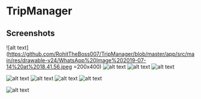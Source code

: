 # TripManager


## Screenshots

![alt text](https://github.com/RohitTheBoss007/TripManager/blob/master/app/src/main/res/drawable-v24/WhatsApp%20Image%202019-07-14%20at%2018.41.56.jpeg =200x400)
![alt text](https://github.com/RohitTheBoss007/TripManager/blob/master/app/src/main/res/drawable-v24/Screenshot_20190808_224842.jpg)
![alt text](https://github.com/RohitTheBoss007/TripManager/blob/master/app/src/main/res/drawable-v24/WhatsApp%20Image%202019-07-14%20at%2018.41.56%20(3).jpeg)
![alt text](https://github.com/RohitTheBoss007/TripManager/blob/master/app/src/main/res/drawable-v24/WhatsApp%20Image%202019-07-14%20at%2018.41.57.jpeg)

![alt text](https://github.com/RohitTheBoss007/TripManager/blob/master/app/src/main/res/drawable-v24/WhatsApp%20Image%202019-07-14%20at%2018.41.55.jpeg)
![alt text](https://github.com/RohitTheBoss007/TripManager/blob/master/app/src/main/res/drawable-v24/InkedScreenshot_20190808_224529_LI.jpg)
![alt text](https://github.com/RohitTheBoss007/TripManager/blob/master/app/src/main/res/drawable-v24/Screenshot_20190808_224301.jpg)
![alt text](https://github.com/RohitTheBoss007/TripManager/blob/master/app/src/main/res/drawable-v24/Screenshot_20190808_224556.jpg)


![alt text](https://github.com/RohitTheBoss007/TripManager/blob/master/app/src/main/res/drawable-v24/WhatsApp%20Image%202019-07-14%20at%2018.41.55%20(1).jpeg)






